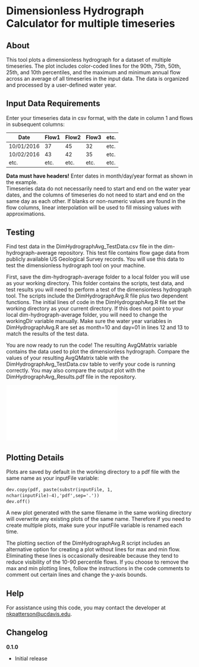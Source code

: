 # Dimensionless Hydrograph Calculator for multiple timeseries

>

## About

This tool plots a dimensionless hydrograph for a dataset of multiple timeseries. The plot includes color-coded lines for the 90th, 75th, 50th, 25th, and 10th percentiles, and the maximum and minimum annual flow across an average of all timeseries in the input data. The data is organized and processed by a user-defined water year.

## Input Data Requirements

Enter your timeseries data in csv format, with the date in column 1 and flows in subsequent columns:

| Date | Flow1 | Flow2 | Flow3 | etc. |
|-------|-------|-------|------|------|
| 10/01/2016 | 37 | 45 | 32 | etc. |
| 10/02/2016 | 43 | 42 | 35 | etc. |
| etc. | etc. | etc. | etc. | etc. |

**Data must have headers!** Enter dates in month/day/year format as shown in the example.     
Timeseries data do not necessarily need to start and end on the water year dates, and the columns of timeseries do not need to start and end on the same day as each other. If blanks or non-numeric values are found in the flow columns, linear interpolation will be used to fill missing values with approximations.

## Testing

Find test data in the DimHydrographAvg_TestData.csv file in the dim-hydrograph-average repository. This test file contains flow gage data from publicly available US Geological Survey records. You will use this data to test the dimensionless hydrograph tool on your machine.

First, save the dim-hydrograph-average folder to a local folder you will use as your working directory. This folder contains the scripts, test data, and test results you will need to perform a test of the dimensionless hydrograph tool. The scripts include the DimHydrographAvg.R file plus two dependent functions. The initial lines of code in the DimHydrographAvg.R file set the working directory as your current directory. If this does not point to your local dim-hydrograph-average folder, you will need to change the workingDir variable manually. Make sure the water year variables in DimHydrographAvg.R are set as month=10 and day=01 in lines 12 and 13 to match the results of the test data.

You are now ready to run the code! The resulting AvgQMatrix variable contains the data used to plot the dimensionless hydrograph. Compare the values of your resulting AvgQMatrix table with the DimHydrographAvg_TestData.csv table to verify your code is running correctly. You may also compare the output plot with the DimHydrographAvg_Results.pdf file in the repository.  

![Preview the output test plot here.](DimHydrographAvg_Results.pdf)

## Plotting Details

Plots are saved by default in the working directory to a pdf file with the same name as your inputFile variable:

```
dev.copy(pdf, paste(substr(inputFile, 1, nchar(inputFile)-4),'pdf',sep='.'))
dev.off()
```
A new plot generated with the same filename in the same working directory will overwrite any existing plots of the same name. Therefore if you need to create multiple plots, make sure your inputFile variable is renamed each time.

The plotting section of the DimHydrographAvg.R script includes an alternative option for creating a plot without lines for max and min flow. Eliminating these lines is occasionally desireable because they tend to reduce visibility of the 10-90 percentile flows. If you choose to remove the max and min plotting lines, follow the instructions in the code comments to comment out certain lines and change the y-axis bounds.

## Help

For assistance using this code, you may contact the developer at nkpatterson@ucdavis.edu.

## Changelog

__0.1.0__

- Initial release
